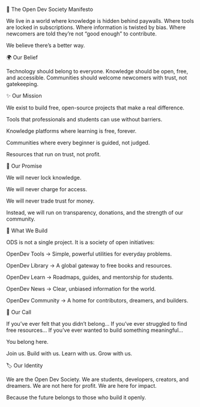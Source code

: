 📜 The Open Dev Society Manifesto

We live in a world where knowledge is hidden behind paywalls.
Where tools are locked in subscriptions.
Where information is twisted by bias.
Where newcomers are told they’re not “good enough” to contribute.

We believe there’s a better way.

🌍 Our Belief

Technology should belong to everyone.
Knowledge should be open, free, and accessible.
Communities should welcome newcomers with trust, not gatekeeping.

✨ Our Mission

We exist to build free, open-source projects that make a real difference.

Tools that professionals and students can use without barriers.

Knowledge platforms where learning is free, forever.

Communities where every beginner is guided, not judged.

Resources that run on trust, not profit.

🔑 Our Promise

We will never lock knowledge.

We will never charge for access.

We will never trade trust for money.

Instead, we will run on transparency, donations, and the strength of our community.

🚀 What We Build

ODS is not a single project.
It is a society of open initiatives:

OpenDev Tools → Simple, powerful utilities for everyday problems.

OpenDev Library → A global gateway to free books and resources.

OpenDev Learn → Roadmaps, guides, and mentorship for students.

OpenDev News → Clear, unbiased information for the world.

OpenDev Community → A home for contributors, dreamers, and builders.

🤝 Our Call

If you’ve ever felt that you didn’t belong…
If you’ve ever struggled to find free resources…
If you’ve ever wanted to build something meaningful…

You belong here.

Join us.
Build with us.
Learn with us.
Grow with us.

🏷 Our Identity

We are the Open Dev Society.
We are students, developers, creators, and dreamers.
We are not here for profit.
We are here for impact.

Because the future belongs to those who build it openly.
